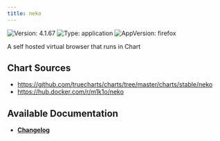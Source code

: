```yaml
---
title: neko
---
```


![Version: 4.1.67](https://img.shields.io/badge/Version-4.1.67-informational?style=flat-square) ![Type: application](https://img.shields.io/badge/Type-application-informational?style=flat-square) ![AppVersion: firefox](https://img.shields.io/badge/AppVersion-firefox-informational?style=flat-square)

A self hosted virtual browser that runs in Chart

## Chart Sources

- https://github.com/truecharts/charts/tree/master/charts/stable/neko
- https://hub.docker.com/r/m1k1o/neko

## Available Documentation

- [**Changelog**](./CHANGELOG.md)
